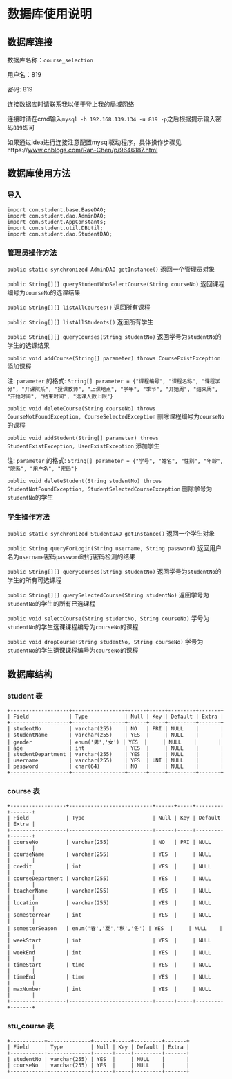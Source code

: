 # 数据库使用说明

## 数据库连接

数据库名称：`course_selection`

用户名：819

密码: 819

连接数据库时请联系我以便于登上我的局域网络

连接时请在cmd输入`mysql -h 192.168.139.134 -u 819 -p`之后根据提示输入密码`819`即可

如果通过idea进行连接注意配置mysql驱动程序，具体操作步骤见https://www.cnblogs.com/Ran-Chen/p/9646187.html

## 数据库使用方法

### 导入
    import com.student.base.BaseDAO;
    import com.student.dao.AdminDAO;
    import com.student.AppConstants;
    import com.student.util.DBUtil;
    import com.student.dao.StudentDAO;

### 管理员操作方法
`public static synchronized AdminDAO getInstance()` 返回一个管理员对象

`public String[][] queryStudentWhoSelectCourse(String courseNo)` 返回课程编号为`courseNo`的选课结果

`public String[][] listAllCourses()` 返回所有课程

`public String[][] listAllStudents()` 返回所有学生

`public String[][] queryCourses(String studentNo)` 返回学号为`studentNo`的学生的选课结果

`public void addCourse(String[] parameter) throws CourseExistException` 添加课程 

注: `parameter` 的格式: `String[] parameter = {"课程编号", "课程名称", "课程学分", "开课院系", "授课教师", "上课地点", "学年", "季节", "开始周", "结束周", "开始时间", "结束时间", "选课人数上限"}`

`public void deleteCourse(String courseNo) throws CourseNotFoundException, CourseSelectedException` 删除课程编号为`courseNo`的课程

`public void addStudent(String[] parameter) throws StudentExistException, UserExistException` 添加学生

注: `parameter` 的格式: `String[] parameter = {"学号", "姓名", "性别", "年龄", "院系", "用户名", "密码"}`

`public void deleteStudent(String studentNo) throws StudentNotFoundException, StudentSelectedCourseException` 删除学号为`studentNo`的学生

### 学生操作方法

`public static synchronized StudentDAO getInstance()` 返回一个学生对象

`public String queryForLogin(String username, String password)` 返回用户名为`username`密码`password`进行密码检测的结果

`public String[][] queryCourses(String studentNo)` 返回学号为`studentNo`的学生的所有可选课程

`public String[][] querySelectedCourse(String studentNo)` 返回学号为`studentNo`的学生的所有已选课程

`public void selectCourse(String studentNo, String courseNo)` 学号为`studentNo`的学生选课课程编号为`courseNo`的课程

`public void dropCourse(String studentNo, String courseNo)` 学号为`studentNo`的学生退课课程编号为`courseNo`的课程

## 数据库结构

### student 表
    +-------------------+-----------------+------+-----+---------+-------+
    | Field             | Type            | Null | Key | Default | Extra |
    +-------------------+-----------------+------+-----+---------+-------+
    | studentNo         | varchar(255)    | NO   | PRI | NULL    |       |
    | studentName       | varchar(255)    | YES  |     | NULL    |       |
    | gender            | enum('男','女') | YES  |     | NULL    |       |
    | age               | int             | YES  |     | NULL    |       |
    | studentDepartment | varchar(255)    | YES  |     | NULL    |       |
    | username          | varchar(255)    | YES  | UNI | NULL    |       |
    | password          | char(64)        | NO   |     | NULL    |       |
    +-------------------+-----------------+------+-----+---------+-------+

### course 表
    +------------------+---------------------------+------+-----+---------+-------+
    | Field            | Type                      | Null | Key | Default | Extra |
    +------------------+---------------------------+------+-----+---------+-------+
    | courseNo         | varchar(255)              | NO   | PRI | NULL    |       |
    | courseName       | varchar(255)              | YES  |     | NULL    |       |
    | credit           | int                       | YES  |     | NULL    |       |
    | courseDepartment | varchar(255)              | YES  |     | NULL    |       |
    | teacherName      | varchar(255)              | YES  |     | NULL    |       |
    | location         | varchar(255)              | YES  |     | NULL    |       |
    | semesterYear     | int                       | YES  |     | NULL    |       |
    | semesterSeason   | enum('春','夏','秋','冬') | YES  |     | NULL    |       |
    | weekStart        | int                       | YES  |     | NULL    |       |
    | weekEnd          | int                       | YES  |     | NULL    |       |
    | timeStart        | time                      | YES  |     | NULL    |       |
    | timeEnd          | time                      | YES  |     | NULL    |       |
    | maxNumber        | int                       | YES  |     | NULL    |       |
    +------------------+---------------------------+------+-----+---------+-------+

### stu_course 表
    +-----------+--------------+------+-----+---------+-------+
    | Field     | Type         | Null | Key | Default | Extra |
    +-----------+--------------+------+-----+---------+-------+
    | studentNo | varchar(255) | YES  |     | NULL    |       |
    | courseNo  | varchar(255) | YES  |     | NULL    |       |
    +-----------+--------------+------+-----+---------+-------+
